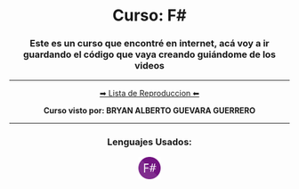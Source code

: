 <div>
<h1 align="center">Curso: F#</h1>
<h3 align="center" class='lineas'> Este es un curso que encontré en internet, acá voy a ir guardando el código que vaya creando guiándome de los videos </h3>
</div>
<hr>
<div align="center">
<a href="https://www.youtube.com/playlist?list=PLdo4fOcmZ0oUFghYOp89baYFBTGxUkC7Z" class='lista'>➡ Lista de Reproduccion ⬅</a>
<p class='Nombre'>
<b>Curso visto por: BRYAN ALBERTO GUEVARA GUERRERO
</b></p>
</div>
<hr>
<div align="center">
<h3>Lenguajes Usados:</h3>
<img src="https://raw.githubusercontent.com/github/explore/80688e429a7d4ef2fca1e82350fe8e3517d3494d/topics/fsharp/fsharp.png" alt="F#" width="40" height="40"/>  
</div>

